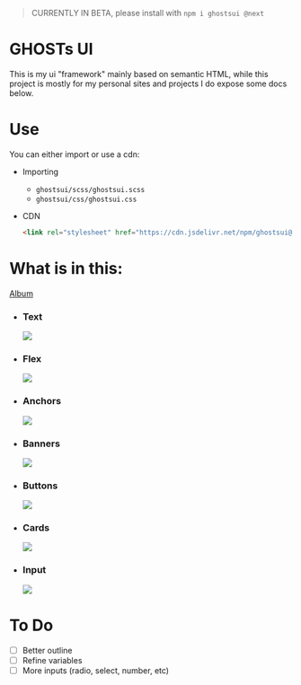 > CURRENTLY IN BETA, please install with `npm i ghostsui @next`

# GHOSTs UI
This is my ui "framework" mainly based on semantic HTML, while this project is mostly for my personal sites and projects I do expose some docs below.

# Use
You can either import or use a cdn:

-   Importing
    - `ghostsui/scss/ghostsui.scss`
    - `ghostsui/css/ghostsui.css`

-   CDN
    ```html
    <link rel="stylesheet" href="https://cdn.jsdelivr.net/npm/ghostsui@next/css/ghostsui.css" />
    ```

# What is in this:
[Album](https://imgur.com/a/9H3Uo2w)

-   ### Text
    ![](https://i.imgur.com/5GowlC7.png)

-   ### Flex
    ![](https://i.imgur.com/8iXMH14.png)

-   ### Anchors
    ![](https://i.imgur.com/zsjP7Cg.png)

-   ### Banners
    ![](https://i.imgur.com/GcywaCQ.png)

-   ### Buttons
    ![](https://i.imgur.com/02VXllP.png)

-   ### Cards
    ![](https://i.imgur.com/92Ry2Cu.png)

-   ### Input
    ![](https://i.imgur.com/h5pF3Lz.png)


# To Do
- [ ] Better outline
- [ ] Refine variables
- [ ] More inputs (radio, select, number, etc)
